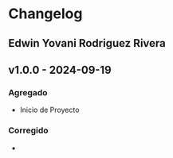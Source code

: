 # Changelog

## Edwin Yovani Rodriguez Rivera
## v1.0.0 - 2024-09-19
### Agregado
- Inicio de Proyecto

### Corregido
- 
